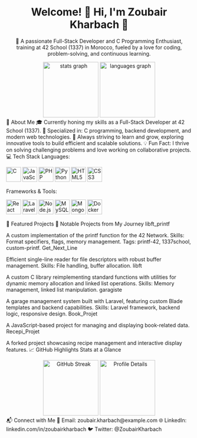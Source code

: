 <h1 align="center">Welcome! 👋 Hi, I'm Zoubair Kharbach 🚀</h1> <p align="center"> 🌟 A passionate Full-Stack Developer and C Programming Enthusiast, training at 42 School (1337) in Morocco, fueled by a love for coding, problem-solving, and continuous learning. </p>
<div align="center"> <img src="https://github-readme-stats.vercel.app/api?username=kharbachzoubair&hide_title=false&hide_rank=false&show_icons=true&include_all_commits=true&count_private=true&disable_animations=false&theme=dracula&locale=en&hide_border=false" height="150" alt="stats graph" /> <img src="https://github-readme-stats.vercel.app/api/top-langs?username=kharbachzoubair&locale=en&hide_title=false&layout=compact&card_width=320&langs_count=5&theme=dracula&hide_border=false" height="150" alt="languages graph" /> </div>
🌟 About Me
🎓 Currently honing my skills as a Full-Stack Developer at 42 School (1337).
🔭 Specialized in: C programming, backend development, and modern web technologies.
🌱 Always striving to learn and grow, exploring innovative tools to build efficient and scalable solutions.
💡 Fun Fact: I thrive on solving challenging problems and love working on collaborative projects.
💻 Tech Stack
Languages:
<p align="left"> <img src="https://cdn.jsdelivr.net/gh/devicons/devicon/icons/c/c-original.svg" height="40" alt="C" /> <img src="https://cdn.jsdelivr.net/gh/devicons/devicon/icons/javascript/javascript-original.svg" height="40" alt="JavaScript" /> <img src="https://cdn.jsdelivr.net/gh/devicons/devicon/icons/php/php-original.svg" height="40" alt="PHP" /> <img src="https://cdn.jsdelivr.net/gh/devicons/devicon/icons/python/python-original.svg" height="40" alt="Python" /> <img src="https://cdn.jsdelivr.net/gh/devicons/devicon/icons/html5/html5-original.svg" height="40" alt="HTML5" /> <img src="https://cdn.jsdelivr.net/gh/devicons/devicon/icons/css3/css3-original.svg" height="40" alt="CSS3" /> </p>
Frameworks & Tools:
<p align="left"> <img src="https://cdn.jsdelivr.net/gh/devicons/devicon/icons/react/react-original.svg" height="40" alt="React" /> <img src="https://raw.githubusercontent.com/laravel/art/master/logo-lockup/laravel-mark-red.png" height="40" alt="Laravel" /> <img src="https://cdn.jsdelivr.net/gh/devicons/devicon/icons/nodejs/nodejs-original.svg" height="40" alt="Node.js" /> <img src="https://cdn.jsdelivr.net/gh/devicons/devicon/icons/mysql/mysql-original.svg" height="40" alt="MySQL" /> <img src="https://cdn.jsdelivr.net/gh/devicons/devicon/icons/mongodb/mongodb-original.svg" height="40" alt="MongoDB" /> <img src="https://cdn.jsdelivr.net/gh/devicons/devicon/icons/docker/docker-original.svg" height="40" alt="Docker" /> </p>
📌 Featured Projects
🌟 Notable Projects from My Journey
libft_printf

A custom implementation of the printf function for the 42 Network.
Skills: Format specifiers, flags, memory management.
Tags: printf-42, 1337school, custom-printf.
Get_Next_Line

Efficient single-line reader for file descriptors with robust buffer management.
Skills: File handling, buffer allocation.
libft

A custom C library reimplementing standard functions with utilities for dynamic memory allocation and linked list operations.
Skills: Memory management, linked list manipulation.
garagiste

A garage management system built with Laravel, featuring custom Blade templates and backend capabilities.
Skills: Laravel framework, backend logic, responsive design.
Book_Projet

A JavaScript-based project for managing and displaying book-related data.
Recepi_Projet

A forked project showcasing recipe management and interactive display features.
📈 GitHub Highlights
Stats at a Glance
<div align="center"> <img src="https://streak-stats.demolab.com?user=kharbachzoubair&theme=dracula&hide_border=false" alt="GitHub Streak" height="150" /> <img src="https://github-profile-summary-cards.vercel.app/api/cards/profile-details?username=kharbachzoubair&theme=dracula" alt="Profile Details" height="150" /> </div>
📬 Connect with Me
📧 Email: zoubair.kharbach@example.com
🌐 LinkedIn: linkedin.com/in/zoubairkharbach
🐦 Twitter: @ZoubairKharbach
